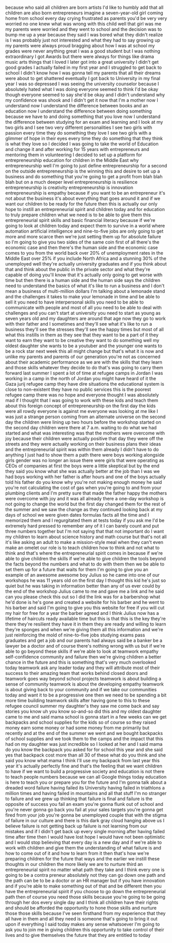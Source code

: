 
because who said all children are born
artists I&#39;d like to humbly add that all
children are also born entrepreneurs
imagine a seven-year-old girl coming
home from school every day
crying frustrated as parents you&#39;d be
very very worried no one knew what was
wrong with this child well that girl was
me my parents were worried and they went
to school and the decision was to bump
me up a year because they said I was
bored what they didn&#39;t realize is I was
probably just not interested and what
they had to say growing up my parents
were always proud bragging about how I
was at school
my grades were never anything great I
was a good student but I was nothing
extraordinary
I got Awards but there were always for
things like drama music arts things that
I loved I later got into a great
university I didn&#39;t get good grades I
actually failed in my first year and I
struggled to get back to school
I didn&#39;t know how I was gonna tell my
parents that all their dreams were about
to get shattered eventually I got back
to University in my final year I was so
depressed I was seeing the university
counselor because I absolutely hated
what I was doing everyone seemed to
think I&#39;d be okay though everyone seemed
to say she&#39;d be okay and I didn&#39;t
understand why my confidence was shook
and I didn&#39;t get it now that I&#39;m a
mother now I understand now I understand
the difference between books and an
education now I understand the
difference between doing something
because we have to and doing something
that you love now I understand the
difference between studying for an exam
and learning
and I look at my two girls and I see two
very different personalities I see two
girls with passion every time they do
something they love I see two girls with
a glimmer of hope in their eyes every
time they do something that they think
is what they love so I decided I was
going to take the world of Education and
change it and after working for 15 years
with entrepreneurs and mentoring them in
volunteering I decided to set up a
platform for entrepreneurship education
for children in the Middle East
why entrepreneurship well I&#39;m going to
just define entrepreneurship for a
second on the outside entrepreneurship
is the winning this and desire to set up
a business and do something that you&#39;re
going to get a profit from blah blah
blah but on a much deeper level
entrepreneurship is resilience
entrepreneurship is creativity
entrepreneurship is innovation
entrepreneurship is empathy because if
you want to be an entrepreneur it&#39;s not
about the business it&#39;s about everything
that goes around it and if we want our
children to be ready for the future then
this is actually our only hope to
instill an entrepreneurial spirit and
children today and for education to
truly prepare children what we need is
to be able to give them this
entrepreneurial spirit
skills and basic financial literacy
because if we&#39;re going to look at
children today and expect them to
survive in a world where automation
artificial intelligence and nine-to-five
jobs are only going to get more and more
scarce then we&#39;re just setting them up
for absolute failure so I&#39;m going to
give you two sides of the same coin
first of all there&#39;s the economic case
and then there&#39;s the human side and the
economic case comes to you from the
world back over 20% of unemployment
rates in the Middle East over 25% if you
include North Africa
and a stunning 30% of the unemployed
well they&#39;re actually university
graduates and if you think about that
and think about the public in the
private sector and what they&#39;re capable
of doing you&#39;ll know that it&#39;s actually
only going to get worse with time but
then there is a human side and the human
side says the children need to
understand the basics of what it&#39;s like
to run a business and I don&#39;t mean a
business of multi-million dollars I&#39;m
talking about a lemonade stand and the
challenges it takes to make your
lemonade in time and be able to sell it
you need to have interpersonal skills
you need to be able to communicate with
people and most of all you need to be
able to deal with challenges and you
can&#39;t start at university you need to
start as young as seven years old and my
daughters are around that age now they
go to work with their father and I
sometimes and they&#39;ll see what it&#39;s like
to run a business they&#39;ll see the
stresses they&#39;ll see the happy times but
most of all what this instills in them
as they see that they want to be a part
of it they want to earn they want to be
creative they want to do something well
my oldest daughter she wants to be a
youtuber and the younger one wants to be
a rock star next week this all might
change but that&#39;s what it is now and
unlike my parents and parents of our
generation you&#39;re not as concerned about
their academic performance as we are
with the skills that they learn and
those skills whatever they decide to do
that&#39;s was going to carry them forward
last summer
I spent a lot of time at refugee camps
in Jordan I was working in a camp in the
north of Jordan you might have heard of
it the Gaza
jurij refugee camp they have dire
situations the educational system is
close to non-existent
they have no public services this is the
poorest refugee camp there was no hope
and everyone thought I was absolutely
mad if I thought that I was going to
work with these kids and
teach them about this foreign concept of
entrepreneurship on the first day the
kids were all rowdy everyone is against
me everyone was looking at me like I was
just a strange person coming from an
alternate universe on the second day the
children were lining up two hours before
the workshop started on the second day
children were there at 7 a.m. waiting to
do what we had started and what was
interesting was that the mothers were
overcome with joy because their children
were actually positive that day they
were off the streets and they were
actually working on their business plans
their ideas and the entrepreneurial
spirit was within them already I didn&#39;t
have to do anything I just had to show
them a path there were boys working
alongside girls gender was no longer an
issue there were girls that were
operating as CEOs of companies at first
the boys were a little skeptical but by
the end they said you know what she was
actually better at the job than I was we
had boys working with her father is
after hours and one of the boys actually
told his father do you know why you&#39;re
not making enough money he said you&#39;re
not calculating the cost of gas when
you&#39;re going to and from your plumbing
clients and I&#39;m pretty sure that made
the father happy the mothers were
overcome with joy and it was all already
there a one-day workshop is not going to
change the world but the first day
changed them for the rest of the summer
and we saw the change as they continued
looking back at my days of school we
were given dates formulas facts all the
time and I memorized them and I
regurgitated them at tests today if you
ask me I&#39;d be extremely hard pressed to
remember any of it I can barely count
and put three numbers together but I&#39;m
not saying that that
not important do I want my children to
learn about science history and math
course but that&#39;s not all it&#39;s like
asking an adult to make a mission-style
meal when they can&#39;t even make an omelet
our role is to teach children how to
think and not what to think and that&#39;s
where the entrepreneurial spirit comes
in because if we&#39;re able to give
children the skills if we&#39;re able to
give children the tools beyond the facts
beyond the numbers and what to do with
them then we be able to set them up for
a future that waits for them I&#39;m going
to give you an example of an awesome
awesome boy Julius so he came into one
of our workshops he was 11 years old on
the first day I thought this kid he&#39;s
just so quiet but he was taking in
information better than any of us ever
could by the end of the workshop
Julius came to me and gave me a link and
he said can you please check this out so
I did the link was for a barbershop what
he&#39;d done is he&#39;s gone and created a
website for his barber and he went to
his barber and said I&#39;m going to give
you this website for free if you will
cut my hair for free for a year
the barber agreed and I think Julius now
has a lifetime of haircuts ready
available time but this is that this is
the key they&#39;re there they&#39;re resilient
they have it in them they are ready and
willing to learn they&#39;re sponges and
when we&#39;re giving them all this
information and we&#39;re just reinforcing
the mold of nine-to-five jobs studying
exams pass graduates and get a job and
our parents had always said be a banker
be a lawyer be a doctor and of course
there&#39;s nothing wrong with us
but if we&#39;re able to go beyond these
skills if we&#39;re able to look at teamwork
empathy self-confidence
community and failure then we&#39;re giving
children a better chance in the future
and this is something that&#39;s very much
overlooked today teamwork
ask any leader today and they will
attribute most of their success to their
amazing team that works behind closed
doors and teamwork goes way beyond
school projects teamwork is about
building a sense of community
teamwork is about the developing empathy
teamwork is about giving back to your
community and if we take our communities
today and want it to be a progressive
one then we need to be spending a bit
more time building teamwork skills after
having gone to this to these refugee
council summer my daughter&#39;s they saw me
come back and say stories you know uh
you know so-and-so did this and my
oldest daughter came to me and said mama
school is gonna start in a few weeks
can we get backpacks and school supplies
for the kids so of course so they raised
money earn some money or had some money
from me primarily but recently and at
the end of the summer we went and we
bought backpacks of school supplies and
we took them to the camps and the impact
that this had on my daughter was just
incredible so I looked at her and I said
mama do you know the backpack you asked
for for school this year and she said
yes that backpack cost more than all 30
of these what do you think and she said
you know what mama I think I&#39;ll use my
backpack from last year this year it&#39;s
actually perfectly fine and that&#39;s the
feeling that we want children to have if
we want to build a progressive society
and education is not there to teach
people numbers because we can all Google
things today education is here to teach
you or prepare you for the future and
I&#39;m gonna talk about a dreaded word
failure
having failed its University having
failed in triathlons a million times and
having failed in mountains and all that
stuff I&#39;m no stranger to failure and we
grew up thinking that failure is final
and failure is the opposite of success
you fail an exam you&#39;re gonna flunk out
of school and you&#39;re never gonna go back
you fail at your sales targets you&#39;re
gonna get fired from your job you&#39;re
gonna be unemployed couple that with the
stigma of failure in our culture and
there is this dark gray cloud hanging
above us I believe failure is not
getting back up
failure is not learning from our
mistakes and if I didn&#39;t get back up
every single morning after having failed
time after time then I would have lost
hope I would have not been optimistic
and I would stop believing that every
day is a new day and if we&#39;re able to
work with children and give them the
understanding of what failure is and how
to come out of it and how to learn from
it then that&#39;s how we&#39;re preparing
children for the future that ways and
the earlier we instill these thoughts in
our children the more likely we are to
nurture third an entrepreneurial spirit
no matter what path they take and I
think every one is going to be a contra
preneur absolutely not they can go down
one path and the path can be to be a
doctor or an HR manager but if you have
innovation and if you&#39;re able to make
something out of that and be different
then you have the entrepreneurial spirit
if you choose to go down the
entrepreneurial path then of course you
need those skills because you&#39;re going
to be going through her dos every single
day and I think all children have their
rights and should be afforded the
opportunity to hone those skills and
nurture those those skills because I&#39;ve
seen firsthand from my experience that
they all have in them and all they need
is someone that&#39;s going to bring it out
upon if everything I said today makes
any sense whatsoever I&#39;m going to ask
you to join me in giving children this
opportunity to take control of their
lives and to give themselves the future
that they are entitled to today
